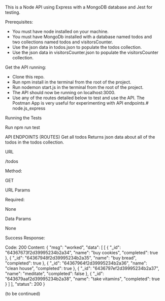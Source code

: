 This is a Node API using Express with a MongoDB database and Jest for testing.

Prerequisites:

- You must have node installed on your machine.
- You must have MongoDb installed with a database named todos and two collections named todos and visitorsCounter.
- Use the json data in todos.json to populate the todos collection.
- Use the json data in visitorsCounter.json to populate the visitorsCounter collection.

Get the API running:

- Clone this repo.
- Run npm install in the terminal from the root of the project.
- Run nodemon start.js in the terminal from the root of the project.
- The API should now be running on localhost:3000.
- Use any of the routes detailed below to test and use the API. The Postman App is very useful for experimenting with API endpoints.# node.js_express


Running the Tests

Run npm run test


API ENDPOINTS (ROUTES)
Get all todos
Returns json data about all of the todos in the todos collection.

URL

/todos

Method:

GET

URL Params

Required:

None

Data Params

None

Success Response:

Code: 200
Content:
{
    "msg": "worked",
    "data": [
        [
            {
                "_id": "64367673f2d39995234b2a34",
                "name": "buy cookies",
                "completed": true
            },
            {
                "_id": "64367948f2d39995234b2a35",
                "name": "buy bread",
                "completed": true
            },
            {
                "_id": "64367964f2d39995234b2a36",
                "name": "clean house",
                "completed": true
            },
            {
                "_id": "6436797ef2d39995234b2a37",
                "name": "meditate",
                "completed": false
            },
            {
                "_id": "643679aaf2d39995234b2a38",
                "name": "take vitamins",
                "completed": true
            }
        ]
    ],
    "status": 200
}


(to be continued)
